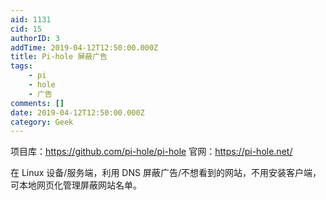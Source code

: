 ```yaml
---
aid: 1131
cid: 15
authorID: 3
addTime: 2019-04-12T12:50:00.000Z
title: Pi-hole 屏蔽广告
tags:
    - pi
    - hole
    - 广告
comments: []
date: 2019-04-12T12:50:00.000Z
category: Geek
---
```


项目库：https://github.com/pi-hole/pi-hole 官网：https://pi-hole.net/

在 Linux 设备/服务端，利用 DNS 屏蔽广告/不想看到的网站，不用安装客户端，可本地网页化管理屏蔽网站名单。

